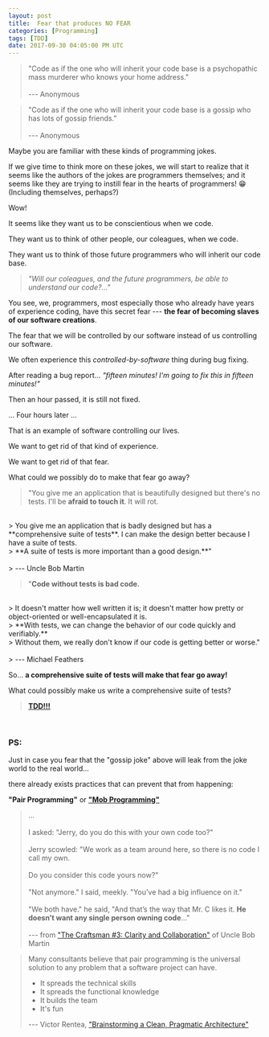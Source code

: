 ```yaml
---
layout: post
title:  Fear that produces NO FEAR
categories: [Programming]
tags: [TDD]
date: 2017-09-30 04:05:00 PM UTC
---
```


<!-- September 31, 2017 12:05:00 AM Philippine Time -->

> "Code as if the one who will inherit your code base is a psychopathic mass murderer who knows your home address."
<br /><br />
> --- Anonymous

> "Code as if the one who will inherit your code base is a gossip who has lots of gossip friends."
<br /><br />
> --- Anonymous

<!--more-->

Maybe you are familiar with these kinds of programming jokes.

If we give time to think more on these jokes, we will start to realize that it seems like the authors of the jokes are programmers themselves; and it seems like they are trying to instill fear in the hearts of programmers! :grin: (Including themselves, perhaps?)

Wow!

It seems like they want us to be conscientious when we code.

They want us to think of other people, our coleagues, when we code.

They want us to think of those future programmers who will inherit our code base.

> _"Will our coleagues, and the future programmers, be able to understand our code?..."_

You see, we, programmers, most especially those who already have years of experience coding, have this secret fear --- **the fear of becoming slaves of our software creations**.

The fear that we will be controlled by our software instead of us controlling our software.

We often experience this _controlled-by-software_ thing during bug fixing.

After reading a bug report... _"fifteen minutes! I'm going to fix this in fifteen minutes!"_

Then an hour passed, it is still not fixed.

... Four hours later ...

That is an example of software controlling our lives.

We want to get rid of that kind of experience.

We want to get rid of that fear.

What could we possibly do to make that fear go away?


> "You give me an application that is beautifully designed but there's no tests. I'll be **afraid to touch it**. It will rot.
<br />
> You give me an application that is badly designed but has a **comprehensive suite of tests**. I can make the design better because I have a suite of tests.
<br />
> **A suite of tests is more important than a good design.**"
<br /><br />
> --- Uncle Bob Martin

> "**Code without tests is bad code.**
<br />
> It doesn't matter how well written it is; it doesn't matter how pretty or object-oriented or well-encapsulated it is. 
<br />
> **With tests, we can change the behavior of our code quickly and verifiably.**
<br />
> Without them, we really don't know if our code is getting better or worse."
<br /><br />
> --- Michael Feathers


So... **a comprehensive suite of tests will make that fear go away!**

What could possibly make us write a comprehensive suite of tests?

> [**TDD!!!**](https://en.wikipedia.org/wiki/Test-driven_development)


<br />

### PS:

Just in case you fear that the "gossip joke" above will leak from the joke world to the real world...

there already exists practices that can prevent that from happening:

**"Pair Programming"** or [**"Mob Programming"**](https://www.youtube.com/watch?v=sLEsWB1wZMA)

> ...
<br /><br />
> I asked: "Jerry, do you do this with your own code too?"
<br /><br />
> Jerry scowled: "We work as a team around here, so there is no code I call my own.
<br /><br />
> Do you consider this code yours now?"
<br /><br />
> "Not anymore." I said, meekly. "You’ve had a big influence on it."
<br /><br />
> "We both have." he said, "And that’s the way that Mr. C likes it. **He doesn’t want any single person owning code**..."
<br /><br />
> --- from ["The Craftsman #3: Clarity and Collaboration"](https://drive.google.com/file/d/0BwhCYaYDn8EgMjc5ZGVjYTQtZmE4NS00MjM0LWIwMDMtMTE2M2NkNTUxNzgx/view) of Uncle Bob Martin


> Many consultants believe that pair programming is the universal solution to any problem that a software project can have.
> 
> - It spreads the technical skills
> - It spreads the functional knowledge
> - It builds the team
> - It's fun
>
> --- Victor Rentea, ["Brainstorming a Clean, Pragmatic Architecture"](https://www.youtube.com/watch?v=mBxpOvlbAow&ab_channel=JUG.ru)